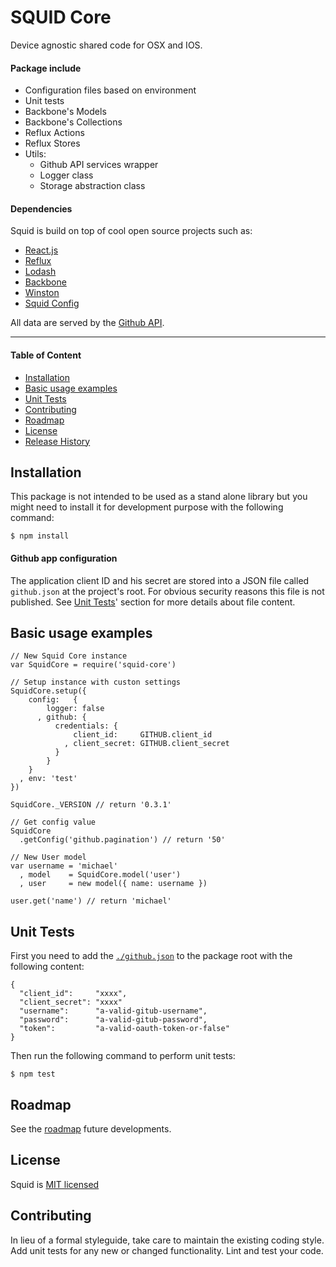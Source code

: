 SQUID Core
===========

Device agnostic shared code for OSX and IOS.

#### Package include

* Configuration files based on environment
* Unit tests
* Backbone's Models
* Backbone's Collections
* Reflux Actions
* Reflux Stores
* Utils:
	* Github API services wrapper
	* Logger class
	* Storage abstraction class

#### Dependencies

Squid is build on top of cool open source projects such as:

* [React.js](https://facebook.github.io/react/)
* [Reflux](https://github.com/reflux/refluxjs)
* [Lodash](https://lodash.com/)
* [Backbone](http://backbonejs.org/)
* [Winston](https://github.com/winstonjs/winston)
* [Squid Config](https://github.com/squid-app/config)

All data are served by the [Github API](https://developer.github.com/v3/).

<hr>

#### Table of Content

* [Installation](#installation)
* [Basic usage examples](#basic-usage-examples)
* [Unit Tests](#unit-tests)
* [Contributing](#contributing)
* [Roadmap](#roadmap)
* [License](#license)
* [Release History](CHANGELOG.md)


## Installation

This package is not intended to be used as a stand alone library but you might need to install it for development purpose with the following command:

    $ npm install
	
#### Github app configuration

The application client ID and his secret are stored into a JSON file called `github.json` at the project's root. For obvious security reasons this file is not published. See [Unit Tests](#unit-tests)' section for more details about file content.

## Basic usage examples

	// New Squid Core instance
	var SquidCore = require('squid-core')
	
	// Setup instance with custon settings
    SquidCore.setup({
        config:   {
            logger: false
          , github: {
              credentials: {
                  client_id:     GITHUB.client_id
                , client_secret: GITHUB.client_secret
              }
            }
        }
      , env: 'test'
    })

	SquidCore._VERSION // return '0.3.1'

	// Get config value
	SquidCore
      .getConfig('github.pagination') // return '50'

	// New User model
	var username = 'michael'
	  , model    = SquidCore.model('user')
	  , user     = new model({ name: username })

	user.get('name') // return 'michael'

## Unit Tests

First you need to add the [`./github.json`](#github-app-configuration) to the package root with the following content:

	{
	  "client_id":     "xxxx",
	  "client_secret": "xxxx"
	  "username":      "a-valid-gitub-username",
	  "password":      "a-valid-gitub-password",
	  "token":         "a-valid-oauth-token-or-false"
	}

Then run the following command to perform unit tests:

    $ npm test

## Roadmap

See the [roadmap](https://github.com/squid-app/core/milestones) future developments.

## License

Squid is [MIT licensed](./LICENSE)

## Contributing

In lieu of a formal styleguide, take care to maintain the existing coding style.
Add unit tests for any new or changed functionality. Lint and test your code.
